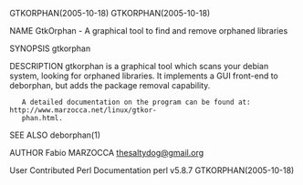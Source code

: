 GTKORPHAN(2005-10-18)                                                            GTKORPHAN(2005-10-18)

NAME
       GtkOrphan - A graphical tool to find and remove orphaned libraries

SYNOPSIS
       gtkorphan

DESCRIPTION
       gtkorphan is a graphical tool which scans your debian system, looking for orphaned libraries.
       It implements a GUI front-end to deborphan, but adds the package removal capability.

       A detailed documentation on the program can be found at: http://www.marzocca.net/linux/gtkor‐
       phan.html.

SEE ALSO
       deborphan(1)

AUTHOR
       Fabio MARZOCCA <thesaltydog@gmail.org>

User Contributed Perl Documentation           perl v5.8.7                        GTKORPHAN(2005-10-18)
